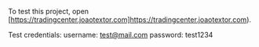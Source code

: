 To test this project, open [https://tradingcenter.joaotextor.com]https://tradingcenter.joaotextor.com).

Test credentials:
username: test@mail.com
password: test1234
